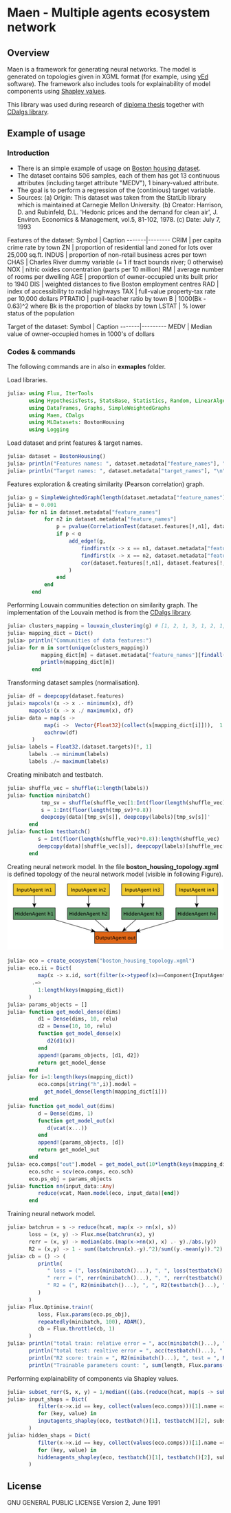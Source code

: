 # Maen - Multiple agents ecosystem network

## Overview
Maen is a framework for generating neural networks. The model is generated on topologies given in XGML format (for example, using [yEd](https://www.yworks.com/products/yed#yed-support-resources "yEd software homepage") software). The framework also includes tools for explainability of model components using [Shapley values](https://www.google.com/search?client=safari&rls=en&q=shapley+numbers+loyd&ie=UTF-8&oe=UTF-8 "Shapley values Wikipedia").

This library was used during research of [diploma thesis](https://gitlab.fel.cvut.cz/kozelvo1/kozelvo1_diploma_project "Vojtěch Drahý: Explainable neural networks") together with [CDalgs library](https://github.com/drvojtex/CDalgs "Communities detection algorithms library").

## Example of usage

### Introduction

- There is an simple example of usage on [Boston housing dataset](https://docs.juliahub.com/MLDatasets/9CUQK/0.5.13/datasets/BostonHousing/ "MLDatasets package Boston Housing"). 
- The dataset contains 506 samples, each of them has got 13 continuous attributes (including target attribute "MEDV"), 1 binary-valued attribute. 
- The goal is to perform a regression of the (continious) target variable.
- Sources: (a) Origin: This dataset was taken from the StatLib library which is maintained at Carnegie Mellon University. (b) Creator: Harrison, D. and Rubinfeld, D.L. 'Hedonic prices and the demand for clean air', J. Environ. Economics & Management, vol.5, 81-102, 1978. (c) Date: July 7, 1993

Features of the dataset:
Symbol | Caption
-------|--------
CRIM | per capita crime rate by town
ZN | proportion of residential land zoned for lots over 25,000 sq.ft.
INDUS | proportion of non-retail business acres per town
CHAS | Charles River dummy variable (= 1 if tract bounds river; 0 otherwise)
NOX | nitric oxides concentration (parts per 10 million)
RM | average number of rooms per dwelling
AGE | proportion of owner-occupied units built prior to 1940
DIS | weighted distances to five Boston employment centres
RAD | index of accessibility to radial highways
TAX | full-value property-tax rate per 10,000 dollars
PTRATIO | pupil-teacher ratio by town
B | 1000(Bk - 0.63)^2 where Bk is the proportion of blacks by town
LSTAT | % lower status of the population

Target of the dataset:
Symbol | Caption
-------|---------
MEDV | Median value of owner-occupied homes in 1000's of dollars

### Codes & commands

The following commands are in also in **exmaples** folder. 

Load libraries.
```julia
julia> using Flux, IterTools
       using HypothesisTests, StatsBase, Statistics, Random, LinearAlgebra
       using DataFrames, Graphs, SimpleWeightedGraphs
       using Maen, CDalgs
       using MLDatasets: BostonHousing
       using Logging
```

Load dataset and print features & target names.
```julia
julia> dataset = BostonHousing()
julia> println("Features names: ", dataset.metadata["feature_names"], "\n")
julia> println("Target names: ", dataset.metadata["target_names"], "\n")
```

Features exploration & creating similarity (Pearson correlation) graph.
```julia
julia> g = SimpleWeightedGraph(length(dataset.metadata["feature_names"]))
julia> α = 0.001
julia> for n1 in dataset.metadata["feature_names"]
            for n2 in dataset.metadata["feature_names"]
                p = pvalue(CorrelationTest(dataset.features[!,n1], dataset.features[!,n2]))
                if p < α
                    add_edge!(g,
                        findfirst(x -> x == n1, dataset.metadata["feature_names"]),
                        findfirst(x -> x == n2, dataset.metadata["feature_names"]),
                        cor(dataset.features[!,n1], dataset.features[!,n2])
                    )
                end
            end
        end
```

Performing Louvain communities detection on similarity graph. The implementation of the Louvain method is from the [CDalgs library](https://github.com/drvojtex/CDalgs "Communities detection algorithms library"). 
```julia
julia> clusters_mapping = louvain_clustering(g) # [1, 2, 1, 3, 1, 2, 1, 4, 1, 1, 1, 4, 1]
julia> mapping_dict = Dict()
julia> println("Communities of data features:")
julia> for m in sort(unique(clusters_mapping))
           mapping_dict[m] = dataset.metadata["feature_names"][findall(x -> x == m, clusters_mapping)]
           println(mapping_dict[m])
        end
```

Transforming dataset samples (normalisation).
```julia
julia> df = deepcopy(dataset.features)
julai> mapcols!(x -> x .- minimum(x), df)
       mapcols!(x -> x ./ maximum(x), df)
julia> data = map(s -> 
            map(i ->  Vector{Float32}(collect(s[mapping_dict[i]])),  1:length(keys(mapping_dict))),
            eachrow(df)
        )
julia> labels = Float32.(dataset.targets)[!, 1]
       labels .-= minimum(labels)
       labels ./= maximum(labels)
```

Creating minibatch and testbatch.
```julia
julia> shuffle_vec = shuffle(1:length(labels))
julia> function minibatch()
           tmp_sv = shuffle(shuffle_vec[1:Int(floor(length(shuffle_vec)*0.8))])
           s = 1:Int(floor(length(tmp_sv)*0.8))
           deepcopy(data)[tmp_sv[s]], deepcopy(labels)[tmp_sv[s]]'
       end
julia> function testbatch()
          s = Int(floor(length(shuffle_vec)*0.8)):length(shuffle_vec)
          deepcopy(data)[shuffle_vec[s]], deepcopy(labels)[shuffle_vec[s]]'
       end
```

Creating neural network model. In the file **boston_housing_topology.xgml** is defined topology of the neural network model (visible in following Figure).
![Alt text](examples/boston_housing_topology.png?raw=true) 
```julia
julia> eco = create_ecosystem("boston_housing_topology.xgml")
julia> eco.ii = Dict( 
          map(x -> x.id, sort(filter(x->typeof(x)==Component{InputAgent}, collect(values(eco.comps))), by=x->parse(Int, replace(x.name, "in"=>""))))
        .=>
          1:length(keys(mapping_dict))
       )
julia> params_objects = []
julia> function get_model_dense(dims)
          d1 = Dense(dims, 10, relu)
          d2 = Dense(10, 10, relu)
          function get_model_dense(x)
             d2(d1(x))
          end
          append!(params_objects, [d1, d2])
          return get_model_dense
       end
julia> for i=1:length(keys(mapping_dict))
          eco.comps[string("h",i)].model = 
            get_model_dense(length(mapping_dict[i]))
       end
julia> function get_model_out(dims)
          d = Dense(dims, 1)
          function get_model_out(x)
             d(vcat(x...))
          end
          append!(params_objects, [d])
          return get_model_out
       end
julia> eco.comps["out"].model = get_model_out(10*length(keys(mapping_dict)))
       eco.schc = scv(eco.comps, eco.sch)
       eco.ps_obj = params_objects
julia> function nn(input_data::Any)
          reduce(vcat, Maen.model(eco, input_data)[end])
       end
```

Training neural network model.
```julia
julia> batchrun = s -> reduce(hcat, map(x -> nn(x), s))
       loss = (x, y) -> Flux.mse(batchrun(x), y)
       rerr = (x, y) -> median(abs.(map(x->nn(x), x) .- y)./abs.(y))
       R2 = (x,y) -> 1 - sum((batchrun(x).-y).^2)/sum((y.-mean(y)).^2)
julia> cb = () -> (
          println(        
             " loss = (", loss(minibatch()...), ", ", loss(testbatch()...), " )", 
             " rerr = (", rerr(minibatch()...), ", ", rerr(testbatch()...), " )",
             " R2 = (", R2(minibatch()...), ", ", R2(testbatch()...), " )"
          )
       )    
julia> Flux.Optimise.train!(
          loss, Flux.params(eco.ps_obj), 
          repeatedly(minibatch, 100), ADAM(),
          cb = Flux.throttle(cb, 1)
       )
julia> println("total train: relative error = ", acc(minibatch()...), " loss = ", loss(minibatch()...));
       println("total test: realtive error = ", acc(testbatch()...), " loss = ", loss(testbatch()...));
       println("R2 score: train = ", R2(minibatch()...), ", test = ", R2(testbatch()...))
       println("Trainable parameters count: ", sum(length, Flux.params(eco.ps_obj)))
```

Performing explainability of components via Shapley values.
```julia
julia> subset_rerr(S, x, y) = 1/median(((abs.(reduce(hcat, map(s -> subset_model(eco, s, S)[end], x)).-y))./y))
julia> input_shaps = Dict(
          filter(x->x.id == key, collect(values(eco.comps)))[1].name => value
          for (key, value) in 
          inputagents_shapley(eco, testbatch()[1], testbatch()[2], subset_rerr, monteCarlo=false)
       )
julia> hidden_shaps = Dict(
          filter(x->x.id == key, collect(values(eco.comps)))[1].name => value
          for (key, value) in 
          hiddenagents_shapley(eco, testbatch()[1], testbatch()[2], subset_rerr, monteCarlo=false)
       )
```

## License

GNU GENERAL PUBLIC LICENSE Version 2, June 1991
